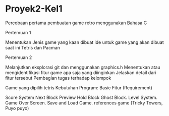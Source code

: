 # Proyek2-Kel1
Percobaan pertama pembuatan game retro menggunakan Bahasa C

Pertemuan 1

Menentukan Jenis game yang kaan dibuat
ide untuk game yang akan dibuat saat ini Tetris dan Pacman

Pertemuan 2

Melanjutkan eksplorasi git dan menggunakan graphics.h Menentukan atau mengidentifikasi fitur game apa saja yang diinginkan Jelaskan detail dari fitur tersebut Pembagian tugas terhadap kelompok

Game yang dipilih tetris Kebutuhan Program: Basic Fitur (Requirement)

Score System
Next Block Preview
Hold Block
Ghost Block.
Level System.
Game Over Screen.
Save and Load Game.
references game (Tricky Towers, Puyo puyo)
